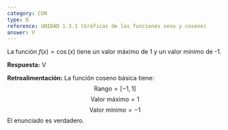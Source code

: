 ```yaml
---
category: CON
type: D
reference: UNIDAD 1.3.1 (Gráficas de las funciones seno y coseno)
answer: V
---
```


La función $f(x) = \cos(x)$ tiene un valor máximo de 1 y un valor mínimo de -1.

**Respuesta:** V

**Retroalimentación:**
La función coseno básica tiene:
$$\text{Rango} = [-1, 1]$$
$$\text{Valor máximo} = 1$$
$$\text{Valor mínimo} = -1$$
El enunciado es verdadero.
